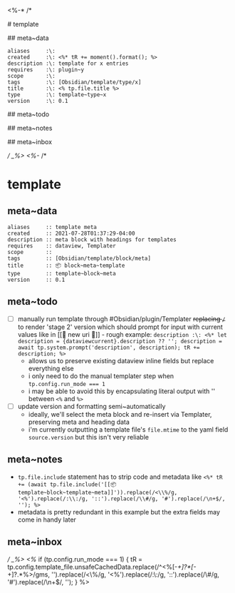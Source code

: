 <\%-*
/*

\# template

\## meta~data

```dataviewfielda
aliases     :\: 
created     :\: <%* tR += moment().format(); %>
description :\: template for x entries
requires    :\: plugin~y
scope       :\: 
tags        :\: [Obsidian/template/type/x]
title       :\: <% tp.file.title %>
type        :\: template~type~x
version     :\: 0.1
```

\## meta~todo

\## meta~notes

\## meta~inbox

*/
_%>
<%-*
/*

# template

## meta~data

```dataviewfielda
aliases     :: template meta
created     :: 2021-07-28T01:37:29-04:00
description :: meta block with headings for templates
requires    :: dataview, Templater
scope       :: 
tags        :: [Obsidian/template/block/meta]
title       :: 📦 block~meta~template
type        :: template~block~meta
version     :: 0.1
```

## meta~todo

- [ ] manually run template through #Obsidian/plugin/Templater ~~replacing `/`~~ to render 'stage 2' version which should prompt for input with current values like in [[📄 new uri 🔗]] - rough example: `description :\: <%* let description = {dataviewcurrent}.description ?? ''; description = await tp.system.prompt('description', description); tR += description; %>`
    - allows us to preserve existing dataview inline fields but replace everything else
    - i only need to do the manual templater step when `tp.config.run_mode === 1`
    - i may be able to avoid this by encapsulating literal output with '' between `<%` and `%>`
- [ ] update version and formatting semi~automatically
    - ideally, we'll select the meta block and re-insert via Templater, preserving meta and heading data
    - i'm currently outputting a template file's `file.mtime` to the yaml field `source.version` but this isn't very reliable

## meta~notes

- `tp.file.include` statement has to strip code and metadata like `<%* tR += (await tp.file.include('[[📦 template~block~template~meta]]')).replace(/<\\%/g, '<%').replace(/:\\:/g, '::').replace(/\\#/g, '#').replace(/\n+$/, ''); %>`
- metadata is pretty redundant in this example but the extra fields may come in handy later

## meta~inbox

*/
_%>
<%* 
if (tp.config.run_mode === 1) {
    tR = tp.config.template_file.unsafeCachedData.replace(/^\<\%[-_+]?\*[-_+]?.*\%\>/gms, '').replace(/<\\%/g, '<%').replace(/:\\:/g, '::').replace(/\\#/g, '#').replace(/\n+$/, '');
}
%>